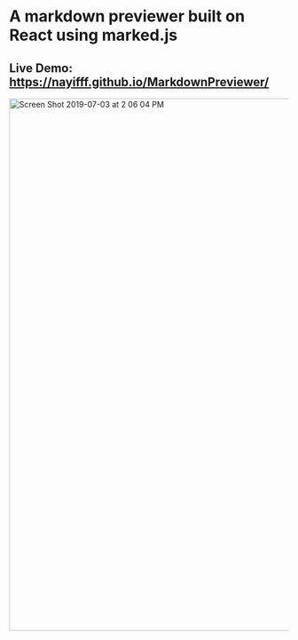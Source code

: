 # A markdown previewer built on React using marked.js 

## Live Demo: https://nayifff.github.io/MarkdownPreviewer/

<img width="958" alt="Screen Shot 2019-07-03 at 2 06 04 PM" src="https://user-images.githubusercontent.com/44420502/60614874-d1fcad00-9d9b-11e9-9648-ea7884eeeea9.png">
